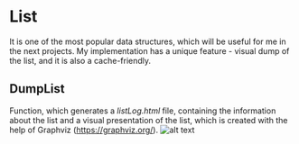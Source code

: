 # List
It is one of the most popular data structures,
which will be useful for me in the next projects. 
My implementation has a unique feature - visual dump of the list, and it is also a cache-friendly.
## DumpList
Function, which generates a *listLog.html* file, containing the information about the list and a visual presentation of the list,
which is created with the help of Graphviz (https://graphviz.org/).
![alt text](https://github.com/vihlancevk/StructList/blob/main/res/graphviz.png)

